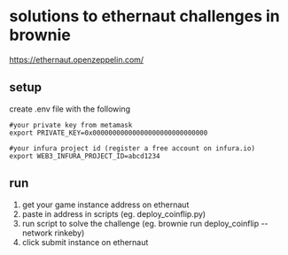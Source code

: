# solutions to ethernaut challenges in brownie

https://ethernaut.openzeppelin.com/

## setup

create .env file with the following

```
#your private key from metamask
export PRIVATE_KEY=0x00000000000000000000000000000

#your infura project id (register a free account on infura.io)
export WEB3_INFURA_PROJECT_ID=abcd1234
```

## run

1. get your game instance address on ethernaut
2. paste in address in scripts (eg. deploy_coinflip.py)
3. run script to solve the challenge (eg. brownie run deploy_coinflip --network rinkeby)
4. click submit instance on ethernaut